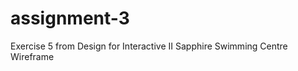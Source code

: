 assignment-3
============

Exercise 5 from Design for Interactive II Sapphire Swimming Centre Wireframe
